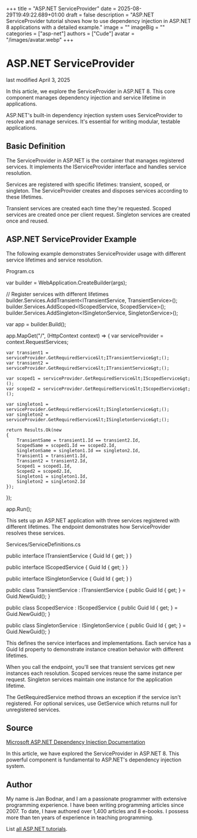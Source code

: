 +++
title = "ASP.NET ServiceProvider"
date = 2025-08-29T19:49:22.689+01:00
draft = false
description = "ASP.NET ServiceProvider tutorial shows how to use dependency injection in ASP.NET 8 applications with a detailed example."
image = ""
imageBig = ""
categories = ["asp-net"]
authors = ["Cude"]
avatar = "/images/avatar.webp"
+++

# ASP.NET ServiceProvider

last modified April 3, 2025

In this article, we explore the ServiceProvider in ASP.NET 8. This core
component manages dependency injection and service lifetime in applications.

ASP.NET's built-in dependency injection system uses ServiceProvider to resolve
and manage services. It's essential for writing modular, testable applications.

## Basic Definition

The ServiceProvider in ASP.NET is the container that manages registered services.
It implements the IServiceProvider interface and handles service resolution.

Services are registered with specific lifetimes: transient, scoped, or singleton.
The ServiceProvider creates and disposes services according to these lifetimes.

Transient services are created each time they're requested. Scoped services are
created once per client request. Singleton services are created once and reused.

## ASP.NET ServiceProvider Example

The following example demonstrates ServiceProvider usage with different service
lifetimes and service resolution.

Program.cs
  

var builder = WebApplication.CreateBuilder(args);

// Register services with different lifetimes
builder.Services.AddTransient&lt;ITransientService, TransientService&gt;();
builder.Services.AddScoped&lt;IScopedService, ScopedService&gt;();
builder.Services.AddSingleton&lt;ISingletonService, SingletonService&gt;();

var app = builder.Build();

app.MapGet("/", (HttpContext context) =&gt;
{
    var serviceProvider = context.RequestServices;
    
    var transient1 = serviceProvider.GetRequiredService&lt;ITransientService&gt;();
    var transient2 = serviceProvider.GetRequiredService&lt;ITransientService&gt;();
    
    var scoped1 = serviceProvider.GetRequiredService&lt;IScopedService&gt;();
    var scoped2 = serviceProvider.GetRequiredService&lt;IScopedService&gt;();
    
    var singleton1 = serviceProvider.GetRequiredService&lt;ISingletonService&gt;();
    var singleton2 = serviceProvider.GetRequiredService&lt;ISingletonService&gt;();
    
    return Results.Ok(new
    {
        TransientSame = transient1.Id == transient2.Id,
        ScopedSame = scoped1.Id == scoped2.Id,
        SingletonSame = singleton1.Id == singleton2.Id,
        Transient1 = transient1.Id,
        Transient2 = transient2.Id,
        Scoped1 = scoped1.Id,
        Scoped2 = scoped2.Id,
        Singleton1 = singleton1.Id,
        Singleton2 = singleton2.Id
    });
});

app.Run();

This sets up an ASP.NET application with three services registered with different
lifetimes. The endpoint demonstrates how ServiceProvider resolves these services.

Services/ServiceDefinitions.cs
  

public interface ITransientService
{
    Guid Id { get; }
}

public interface IScopedService
{
    Guid Id { get; }
}

public interface ISingletonService
{
    Guid Id { get; }
}

public class TransientService : ITransientService
{
    public Guid Id { get; } = Guid.NewGuid();
}

public class ScopedService : IScopedService
{
    public Guid Id { get; } = Guid.NewGuid();
}

public class SingletonService : ISingletonService
{
    public Guid Id { get; } = Guid.NewGuid();
}

This defines the service interfaces and implementations. Each service has a Guid
Id property to demonstrate instance creation behavior with different lifetimes.

When you call the endpoint, you'll see that transient services get new instances
each resolution. Scoped services reuse the same instance per request. Singleton
services maintain one instance for the application lifetime.

The GetRequiredService method throws an exception if the service
isn't registered. For optional services, use GetService which
returns null for unregistered services.

## Source

[Microsoft ASP.NET Dependency Injection Documentation](https://learn.microsoft.com/en-us/aspnet/core/fundamentals/dependency-injection?view=aspnetcore-8.0)

In this article, we have explored the ServiceProvider in ASP.NET 8. This
powerful component is fundamental to ASP.NET's dependency injection system.

## Author

My name is Jan Bodnar, and I am a passionate programmer with extensive
programming experience. I have been writing programming articles since 2007.
To date, I have authored over 1,400 articles and 8 e-books. I possess more
than ten years of experience in teaching programming.

List [all ASP.NET tutorials](/all/#asp-net).